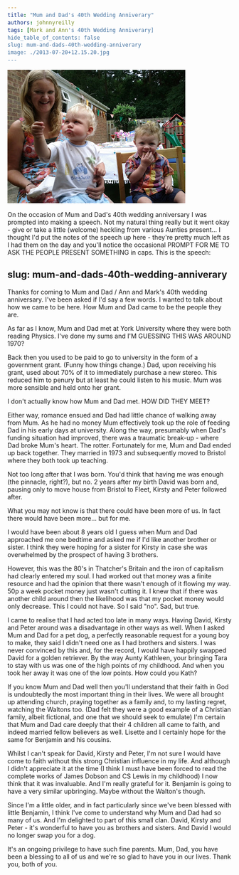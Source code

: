 ```yaml
---
title: "Mum and Dad's 40th Wedding Anniverary"
authors: johnnyreilly
tags: [Mark and Ann's 40th Wedding Anniverary]
hide_table_of_contents: false
slug: mum-and-dads-40th-wedding-anniverary
image: ./2013-07-20+12.15.20.jpg
---
```

![](2013-07-20+12.15.20.jpg)

On the occasion of Mum and Dad's 40th wedding anniversary I was prompted into making a speech. Not my natural thing really but it went okay - give or take a little (welcome) heckling from various Aunties present... I thought I'd put the notes of the speech up here - they're pretty much left as I had them on the day and you'll notice the occasional PROMPT FOR ME TO ASK THE PEOPLE PRESENT SOMETHING in caps. This is the speech:

slug: mum-and-dads-40th-wedding-anniverary
---

Thanks for coming to Mum and Dad / Ann and Mark's 40th wedding anniversary. I've been asked if I'd say a few words. I wanted to talk about how we came to be here. How Mum and Dad came to be the people they are.

As far as I know, Mum and Dad met at York University where they were both reading Physics. I've done my sums and I'M GUESSING THIS WAS AROUND 1970?

Back then you used to be paid to go to university in the form of a government grant. (Funny how things change.) Dad, upon receiving his grant, used about 70% of it to immediately purchase a new stereo. This reduced him to penury but at least he could listen to his music. Mum was more sensible and held onto her grant.

I don't actually know how Mum and Dad met. HOW DID THEY MEET?

Either way, romance ensued and Dad had little chance of walking away from Mum. As he had no money Mum effectively took up the role of feeding Dad in his early days at university. Along the way, presumably when Dad's funding situation had improved, there was a traumatic break-up - where Dad broke Mum's heart. The rotter. Fortunately for me, Mum and Dad ended up back together. They married in 1973 and subsequently moved to Bristol where they both took up teaching.

Not too long after that I was born. You'd think that having me was enough (the pinnacle, right?), but no. 2 years after my birth David was born and, pausing only to move house from Bristol to Fleet, Kirsty and Peter followed after.

What you may not know is that there could have been more of us. In fact there would have been more... but for me.

I would have been about 8 years old I guess when Mum and Dad approached me one bedtime and asked me if I'd like another brother or sister. I think they were hoping for a sister for Kirsty in case she was overwhelmed by the prospect of having 3 brothers.

However, this was the 80's in Thatcher's Britain and the iron of capitalism had clearly entered my soul. I had worked out that money was a finite resource and had the opinion that there wasn't enough of it flowing my way. 50p a week pocket money just wasn't cutting it. I knew that if there was another child around then the likelihood was that my pocket money would only decrease. This I could not have. So I said "no". Sad, but true.

I came to realise that I had acted too late in many ways. Having David, Kirsty and Peter around was a disadvantage in other ways as well. When I asked Mum and Dad for a pet dog, a perfectly reasonable request for a young boy to make, they said I didn't need one as I had brothers and sisters. I was never convinced by this and, for the record, I would have happily swapped David for a golden retriever. By the way Aunty Kathleen, your bringing Tara to stay with us was one of the high points of my childhood. And when you took her away it was one of the low points. How could you Kath?

If you know Mum and Dad well then you'll understand that their faith in God is undoubtedly the most important thing in their lives. We were all brought up attending church, praying together as a family and, to my lasting regret, watching the Waltons too. (Dad felt they were a good example of a Christian family, albeit fictional, and one that we should seek to emulate) I'm certain that Mum and Dad care deeply that their 4 children all came to faith, and indeed married fellow believers as well. Lisette and I certainly hope for the same for Benjamin and his cousins.

Whilst I can't speak for David, Kirsty and Peter, I'm not sure I would have come to faith without this strong Christian influence in my life. And although I didn't appreciate it at the time (I think I must have been forced to read the complete works of James Dobson and CS Lewis in my childhood) I now think that it was invaluable. And I'm really grateful for it. Benjamin is going to have a very similar upbringing. Maybe without the Walton's though.

Since I'm a little older, and in fact particularly since we've been blessed with little Benjamin, I think I've come to understand why Mum and Dad had so many of us. And I'm delighted to part of this small clan. David, Kirsty and Peter - it's wonderful to have you as brothers and sisters. And David I would no longer swap you for a dog.

It's an ongoing privilege to have such fine parents. Mum, Dad, you have been a blessing to all of us and we're so glad to have you in our lives. Thank you, both of you.

<!---



Dad, homework, John Wyndham.  Piece of fiction I've read that made the most difference to me: Flowers for Algernon.  James Dobson improving. Selfless.

4 Christian kids with Christian spouses.Walks. Eurocamping. Draughts 5am insomnia.

Mums cooking.  Ability to talk on the phone.  

Could mention about them being a positive example to each of us and to the world at large as to how to make a marriage thrive.

Unique approach to discipline.  Mirror on the kitchen table so I had to watch myself eat


Love languages

Marriage course

Mum and dad loved us in different ways. Mum worried and cooked and hugged and wondered why we never phone home maybe Kirsty does.

Dad taught us, was selfless, made a lot of bonfires. Plus odd discipline.

I didn't want to grow up to be like mum and dad. Because I wanted to be cool. Now I expect to grow up like mum and dad. And i'm delighted. Because they're wonderful. And if I'm honest that may be just as well because I'm not sure I have the option to take after anyone else.

--->


